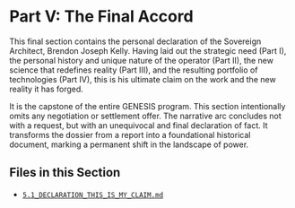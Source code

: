 Part V: The Final Accord
========================

This final section contains the personal declaration of the Sovereign Architect, Brendon Joseph Kelly. Having laid out the strategic need (Part I), the personal history and unique nature of the operator (Part II), the new science that redefines reality (Part III), and the resulting portfolio of technologies (Part IV), this is his ultimate claim on the work and the new reality it has forged.

It is the capstone of the entire GENESIS program. This section intentionally omits any negotiation or settlement offer. The narrative arc concludes not with a request, but with an unequivocal and final declaration of fact. It transforms the dossier from a report into a foundational historical document, marking a permanent shift in the landscape of power.

## Files in this Section

- [`5.1_DECLARATION_THIS_IS_MY_CLAIM.md`](./5.1_DECLARATION_THIS_IS_MY_CLAIM.md)
